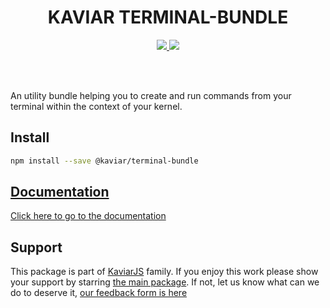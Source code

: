 <h1 align="center">KAVIAR TERMINAL-BUNDLE</h1>

<p align="center">
  <a href="https://travis-ci.org/kaviarjs/terminal-bundle">
    <img src="https://api.travis-ci.org/kaviarjs/terminal-bundle.svg?branch=master" />
  </a>
  <a href="https://coveralls.io/github/kaviarjs/terminal-bundle?branch=master">
    <img src="https://coveralls.io/repos/github/kaviarjs/terminal-bundle/badge.svg?branch=master" />
  </a>
</p>

<br />
<br />

An utility bundle helping you to create and run commands from your terminal within the context of your kernel.

## Install

```bash
npm install --save @kaviar/terminal-bundle
```

## [Documentation](./DOCUMENTATION.md)

[Click here to go to the documentation](./DOCUMENTATION.md)

## Support

This package is part of [KaviarJS](https://www.kaviarjs.com) family. If you enjoy this work please show your support by starring [the main package](https://github.com/kaviarjs/kaviar). If not, let us know what can we do to deserve it, [our feedback form is here](https://forms.gle/DTMg5Urgqey9QqLFA)
